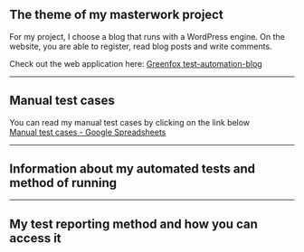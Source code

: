 ## The theme of my masterwork project
For my project, I choose a blog that runs with a WordPress engine.
On the website, you are able to register, read blog posts and write comments.

Check out the web application here: [Greenfox test-automation-blog](http://test-automation-blog.greenfox.academy/)
***
## Manual test cases
You can read my manual test cases by clicking on the link below\
[Manual test cases - Google Spreadsheets](https://docs.google.com/spreadsheets/d/1iuAAzr0N7xzElvqXV-cDUVTxn1tbk-pf_NY88QUWSG8/edit?usp=sharing)
***
## Information about my automated tests and method of running
***
## My test reporting method and how you can access it

